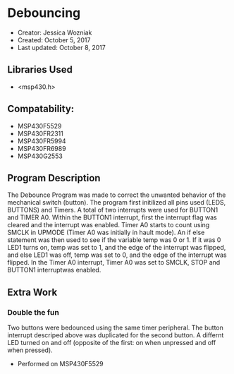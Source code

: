 # Debouncing
* Creator: Jessica Wozniak
* Created: October 5, 2017
* Last updated: October 8, 2017

## Libraries Used
* <msp430.h>

## Compatability:
* MSP430F5529
* MSP430FR2311
* MSP430FR5994
* MSP430FR6989
* MSP430G2553

## Program Description
The Debounce Program was made to correct the unwanted behavior of the mechanical switch (button). The program first initilized all pins used (LEDS, BUTTONS) and Timers. A total of two interrupts were used for BUTTON1 and TIMER A0. Within the BUTTON1 interrupt, first the interrupt flag was cleared and the interrupt was enabled. Timer A0 starts to count using SMCLK in UPMODE (Timer A0 was initially in hault mode). An if else statement was then used to see if the variable temp was 0 or 1. If it was 0 LED1 turns on, temp was set to 1, and the edge of the interrupt was flipped, and else LED1 was off, temp was set to 0, and the edge of the interrupt was flipped. In the Timer A0 interrupt, Timer A0 was set to SMCLK, STOP and BUTTON1 interruptwas enabled. 

## Extra Work
### Double the fun
Two buttons were bedounced using the same timer peripheral. The button interrupt descriped above was duplicated for the second button. A differnt LED turned on and off (opposite of the first: on when unpressed and off when pressed).

* Performed on MSP430F5529
